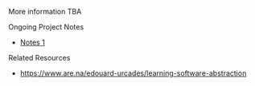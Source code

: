 More information TBA


Ongoing Project Notes
- [Notes 1](https://www.notion.so/mornings/SoftOS-Notes-20180129-f1f5618f8d2840b7bc9897a744117bf0)

Related Resources
- https://www.are.na/edouard-urcades/learning-software-abstraction
